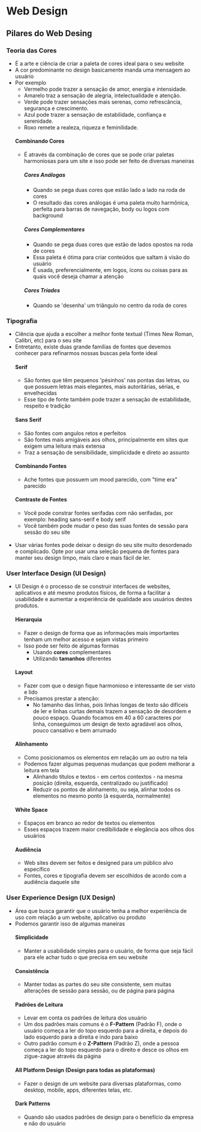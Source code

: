# Web Design

## Pilares do Web Desing

### Teoria das Cores
- É a arte e ciência de criar a paleta de cores ideal para o seu website
- A cor predominante no design basicamente manda uma mensagem ao usuário
- Por exemplo
    - Vermelho pode trazer a sensação de amor, energia e intensidade.
    - Amarelo traz a sensação de alegria, intelectualidade e atenção.
    - Verde pode trazer sensações mais serenas, como refrescância, segurança e crescimento.
    - Azul pode trazer a sensação de estabilidade, confiança e serenidade.
    - Roxo remete a realeza, riqueza e feminilidade.
    #### Combinando Cores
    - É através da combinação de cores que se pode criar paletas harmoniosas para um site e isso pode ser feito de diversas maneiras
        ##### Cores Análogas
        - Quando se pega duas cores que estão lado a lado na roda de cores
        - O resultado das cores análogas é uma paleta muito harmônica, perfeita para barras de navegação, body ou logos com background
        ##### Cores Complementares
        - Quando se pega duas cores que estão de lados opostos na roda de cores
        - Essa paleta é ótima para criar conteúdos que saltam à visão do usuário
        - É usada, preferencialmente, em logos, ícons ou coisas para as quais você deseja chamar a atenção
        ##### Cores Tríades
        - Quando se 'desenha' um triângulo no centro da roda de cores
### Tipografia
- Ciência que ajuda a escolher a melhor fonte textual (Times New Roman, Calibri, etc) para o seu site
- Entretanto, existe duas grande famílias de fontes que devemos conhecer para refinarmos nossas buscas pela fonte ideal
    #### Serif
    - São fontes que têm pequenos 'pésinhos' nas pontas das letras, ou que possuem letras mais elegantes, mais autoritárias, sérias, e envelhecidas
    - Esse tipo de fonte também pode trazer a sensação de estabilidade, respeito e tradição
    #### Sans Serif
    - São fontes com angulos retos e perfeitos
    - São fontes mais amigáveis aos olhos, principalmente em sites que exigem uma leitura mais extensa
    - Traz a sensação de sensibilidade, simplicidade e direto ao assunto
    #### Combinando Fontes
    - Ache fontes que possuem um mood parecido, com "time era" parecido
    #### Contraste de Fontes
    - Você pode constrar fontes serifadas com não serifadas, por exemplo: heading sans-serif e body serif
    - Você também pode mudar o peso das suas fontes de sessão para sessão do seu site
    <br>
- Usar várias fontes pode deixar o design do seu site muito desordenado e complicado. Opte por usar uma seleção pequena de fontes para manter seu design limpo, mais claro e mais fácil de ler.
### User Interface Design (UI Design)
- UI Design é o processo de se construir interfaces de websites, aplicativos e até mesmo produtos físicos, de forma a facilitar a usabilidade e aumentar a experiência de qualidade aos usuários destes produtos.
    #### Hierarquia
    - Fazer o design de forma que as informações mais importantes tenham um melhor acesso e sejam vistas primeiro
    - Isso pode ser feito de algumas formas
        - Usando **cores** complementares
        - Utilizando **tamanhos** diferentes
    #### Layout
    - Fazer com que o design fique harmonioso e interessante de ser visto e lido
    - Precisamos prestar a atenção:
        - No tamanho das linhas, pois linhas longas de texto são difíceis de ler e linhas curtas demais trazem a sensação de desordem e pouco espaço. Quando focamos em 40 a 60 caracteres por linha, conseguimos um design de texto agradável aos olhos, pouco cansativo e bem arrumado
    #### Alinhamento
    - Como posicionamos os elementos em relação um ao outro na tela
    - Podemos fazer algumas pequenas mudanças que podem melhorar a leitura em tela
        - Alinhando títulos e textos - em certos contextos - na mesma posição (direita, esquerda, centralizado ou justificado)
        - Reduzir os pontos de alinhamento, ou seja, alinhar todos os elementos no mesmo ponto (à esquerda, normalmente)
    #### White Space
    - Espaços em branco ao redor de textos ou elementos
    - Esses espaços trazem maior credibilidade e elegância aos olhos dos usuários
    #### Audiência
    - Web sites devem ser feitos e designed para um público alvo específico
    - Fontes, cores e tipografia devem ser escolhidos de acordo com a audiência daquele site
### User Experience Design (UX Design)
- Área que busca garantir que o usuário tenha a melhor experiência de uso com relaçâo a um website, aplicativo ou produto
- Podemos garantir isso de algumas maneiras
    #### Simplicidade
    - Manter a usabilidade simples para o usuário, de forma que seja fácil para ele achar tudo o que precisa em seu website
    #### Consistência
    - Manter todas as partes do seu site consistente, sem muitas alterações de sessão para sessão, ou de página para página
    #### Padrões de Leitura
    - Levar em conta os padrões de leitura dos usuário
    - Um dos padrões mais comuns é o **F-Pattern** (Padrão F), onde o usuário começa a ler do topo esquerdo para a direita, e depois do lado esquerdo para a direita e indo para baixo
    - Outro padrão comum é o **Z-Pattern** (Padrão Z), onde a pessoa começa a ler do topo esquerdo para o direito e desce os olhos em zigue-zague através da página
    #### All Platform Design (Design para todas as plataformas)
    - Fazer o design de um website para diversas plataformas, como desktop, mobile, apps, diferentes telas, etc.
    #### Dark Patterns
    - Quando são usados padrões de design para o benefício da empresa e não do usuário